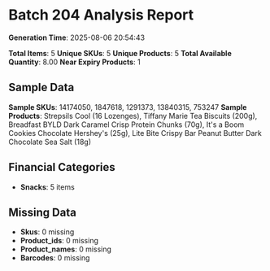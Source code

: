 # Batch 204 Analysis Report

**Generation Time**: 2025-08-06 20:54:43

**Total Items**: 5
**Unique SKUs**: 5
**Unique Products**: 5
**Total Available Quantity**: 8.00
**Near Expiry Products**: 1

## Sample Data
**Sample SKUs**: 14174050, 1847618, 1291373, 13840315, 753247
**Sample Products**: Strepsils Cool (16 Lozenges), Tiffany Marie Tea Biscuits (200g), Breadfast BYLD Dark Caramel Crisp Protein Chunks (70g), It's a Boom Cookies Chocolate Hershey's (25g), Lite Bite Crispy Bar Peanut Butter Dark Chocolate Sea Salt (18g)

## Financial Categories
- **Snacks**: 5 items

## Missing Data
- **Skus**: 0 missing
- **Product_ids**: 0 missing
- **Product_names**: 0 missing
- **Barcodes**: 0 missing

